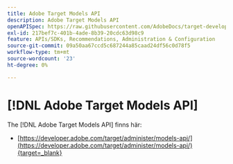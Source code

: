 ```yaml
---
title: Adobe Target Models API
description: Adobe Target Models API
openAPISpec: https://raw.githubusercontent.com/AdobeDocs/target-developers/main/src/models-api.json
exl-id: 217bef7c-401b-4ade-8b39-20cdc63d98c9
feature: APIs/SDKs, Recommendations, Administration & Configuration
source-git-commit: 09a50aa67ccd5c687244a85caad24df56c0d78f5
workflow-type: tm+mt
source-wordcount: '23'
ht-degree: 0%

---
```


# [!DNL Adobe Target Models API]

The [!DNL Adobe Target Models API] finns här:

* [https://developer.adobe.com/target/administer/models-api/](https://developer.adobe.com/target/administer/models-api/){target=_blank}

